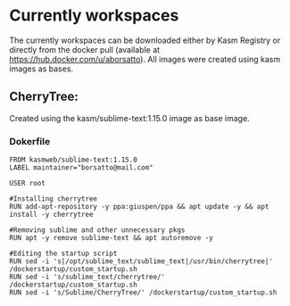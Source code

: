 
# Currently workspaces
The currently workspaces can be downloaded either by Kasm Registry or directly from the docker pull (available at https://hub.docker.com/u/aborsatto).
All images were created using kasm images as bases. 

## CherryTree:
Created using the kasm/sublime-text:1.15.0 image as base image. 

### Dokerfile
```
FROM kasmweb/sublime-text:1.15.0
LABEL maintainer="borsatto@mail.com"

USER root

#Installing cherrytree
RUN add-apt-repository -y ppa:giuspen/ppa && apt update -y && apt install -y cherrytree

#Removing sublime and other unnecessary pkgs
RUN apt -y remove sublime-text && apt autoremove -y

#Editing the startup script
RUN sed -i 's|/opt/sublime_text/sublime_text|/usr/bin/cherrytree|' /dockerstartup/custom_startup.sh
RUN sed -i 's/sublime_text/cherrytree/'  /dockerstartup/custom_startup.sh
RUN sed -i 's/Sublime/CherryTree/' /dockerstartup/custom_startup.sh
```
